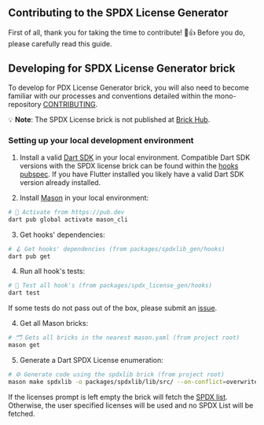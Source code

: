 ## Contributing to the SPDX License Generator

First of all, thank you for taking the time to contribute! 🎉👍 Before you do, please carefully read this guide.

## Developing for SPDX License Generator brick

To develop for PDX License Generator brick, you will also need to become familiar with our processes and conventions detailed within the mono-repository [CONTRIBUTING](../../CONTRIBUTING.md).

💡 **Note**: The SPDX License brick is not published at [Brick Hub](brickhub.dev).

### Setting up your local development environment

1. Install a valid [Dart SDK](https://dart.dev/get-dart) in your local environment. Compatible Dart SDK versions with the SPDX license brick can be found within the [hooks pubspec](hooks/pubspec.yaml). If you have Flutter installed you likely have a valid Dart SDK version already installed.

2. Install [Mason](https://github.com/felangel/mason/tree/master/packages/mason_cli#installation) in your local environment:

```sh
# 🎯 Activate from https://pub.dev
dart pub global activate mason_cli
```

3. Get hooks' dependencies:

```sh
# 🪝 Get hooks' dependencies (from packages/spdxlib_gen/hooks)
dart pub get
```

4. Run all hook's tests:

```sh
# 🧪 Test all hook's (from packages/spdx_license_gen/hooks)
dart test
```

If some tests do not pass out of the box, please submit an [issue](https://github.com/alestiago/license_lens/issues/new/choose).

4. Get all Mason bricks:

```sh
# 🗂 Gets all bricks in the nearest mason.yaml (from project root)
mason get
```

5. Generate a Dart SPDX License enumeration:

```sh
# ⚙️ Generate code using the spdxlib brick (from project root)
mason make spdxlib -o packages/spdxlib/lib/src/ --on-conflict=overwrite 
```

If the licenses prompt is left empty the brick will fetch the [SPDX list](https://github.com/spdx/license-list-data/tree/main/json/details). Otherwise, the user specified licenses will be used and no SPDX List will be fetched.
